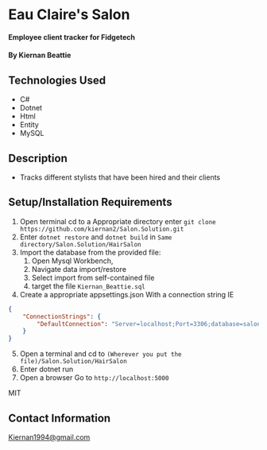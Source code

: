 # Eau Claire's Salon

#### Employee client tracker for Fidgetech

#### By Kiernan Beattie 

## Technologies Used

* C#
* Dotnet
* Html
* Entity
* MySQL

## Description

* Tracks different stylists that have been hired and their clients

## Setup/Installation Requirements

1. Open terminal cd to a Appropriate directory enter `git clone https://github.com/kiernan2/Salon.Solution.git`
2. Enter `dotnet restore` and `dotnet build` in `Same directory/Salon.Solution/HairSalon`
3. Import the database from the provided file:
    1. Open Mysql Workbench,
    2. Navigate data import/restore
    3. Select import from self-contained file
    4. target the file `Kiernan_Beattie.sql`
4. Create a appropriate appsettings.json With a connection string IE
```json
{
    "ConnectionStrings": {
        "DefaultConnection": "Server=localhost;Port=3306;database=salon;uid=root;pwd=YOUR-PASSWORD-HERE;"
    }
}
```
5. Open a terminal and cd to `(Wherever you put the file)/Salon.Solution/HairSalon`
6. Enter dotnet run
7. Open a browser Go to `http://localhost:5000`


MIT

## Contact Information
Kiernan1994@gmail.com